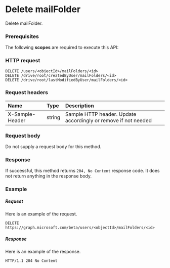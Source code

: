 # Delete mailFolder

Delete mailFolder.
### Prerequisites
The following **scopes** are required to execute this API: 
### HTTP request
<!-- { "blockType": "ignored" } -->
```http
DELETE /users/<objectId>/mailFolders/<id>
DELETE /drive/root/createdByUser/mailFolders/<id>
DELETE /drive/root/lastModifiedByUser/mailFolders/<id>

```
### Request headers
| Name       | Type | Description|
|:---------------|:--------|:----------|
| X-Sample-Header  | string  | Sample HTTP header. Update accordingly or remove if not needed|

### Request body
Do not supply a request body for this method.


### Response
If successful, this method returns `204, No Content` response code. It does not return anything in the response body.

### Example
##### Request
Here is an example of the request.
<!-- {
  "blockType": "request",
  "name": "delete_mailfolder"
}-->
```http
DELETE https://graph.microsoft.com/beta/users/<objectId>/mailFolders/<id>
```
##### Response
Here is an example of the response.
<!-- {
  "blockType": "response",
  "truncated": false
} -->
```http
HTTP/1.1 204 No Content
```

<!-- uuid: 8fcb5dbc-d5aa-4681-8e31-b001d5168d79
2015-10-25 14:57:30 UTC -->
<!-- {
  "type": "#page.annotation",
  "description": "Delete mailFolder",
  "keywords": "",
  "section": "documentation",
  "tocPath": ""
}-->